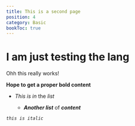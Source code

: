 ```yaml
---
title: This is a second page
position: 4
category: Basic
bookToc: true
---
```

# I am just testing the lang

Ohh this really works!



**Hope to get a proper bold content**

* *This is in* the *list*

  * ***Another list*** of ***content***

*`this is italic`*